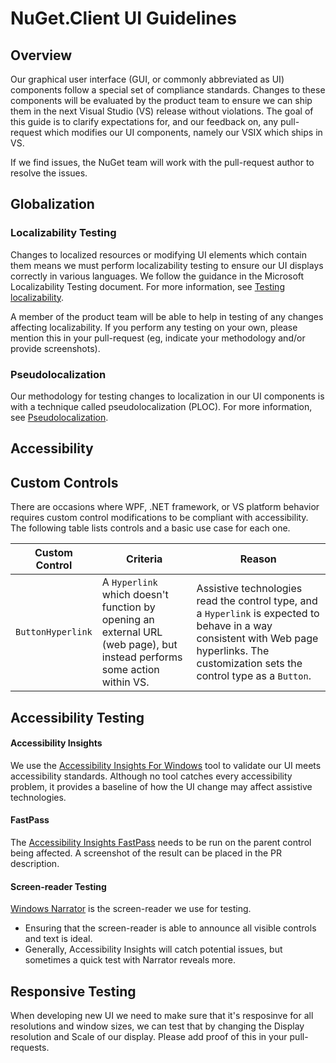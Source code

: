 
# NuGet.Client UI Guidelines

## Overview
Our graphical user interface (GUI, or commonly abbreviated as UI) components follow a special set of compliance standards. Changes to these components will be evaluated by the product team to ensure we can ship them in the next Visual Studio (VS) release without violations. The goal of this guide is to clarify expectations for, and our feedback on, any pull-request which modifies our UI components, namely our VSIX which ships in VS.

If we find issues, the NuGet team will work with the pull-request author to resolve the issues.

## Globalization

### Localizability Testing

Changes to localized resources or modifying UI elements which contain them means we must perform localizability testing to ensure our UI displays correctly in various languages. We follow the guidance in the Microsoft Localizability Testing document. For more information, see [Testing localizability](https://learn.microsoft.com/globalization/testing/localizability-testing).

A member of the product team will be able to help in testing of any changes affecting localizability. If you perform any testing on your own, please mention this in your pull-request (eg, indicate your methodology and/or provide screenshots). 

### Pseudolocalization

Our methodology for testing changes to localization in our UI components is with a technique called pseudolocalization (PLOC). For more information, see [Pseudolocalization](https://learn.microsoft.com/globalization/methodology/pseudolocalization).

## Accessibility

## Custom Controls 

There are occasions where WPF, .NET framework, or VS platform behavior requires custom control modifications to be compliant with accessibility.
The following table lists controls and a basic use case for each one.

|Custom Control|Criteria|Reason|
|---|---|---|
|`ButtonHyperlink`|A `Hyperlink` which doesn't function by opening an external URL (web page), but instead performs some action within VS.|Assistive technologies read the control type, and a `Hyperlink` is expected to behave in a way consistent with Web page hyperlinks. The customization sets the control type as a `Button`. |

## Accessibility Testing

#### Accessibility Insights

We use the [Accessibility Insights For Windows](https://accessibilityinsights.io) tool to validate our UI meets accessibility standards. Although no tool catches every accessibility problem, it provides a baseline of how the UI change may affect assistive technologies.

#### FastPass

The [Accessibility Insights FastPass](https://accessibilityinsights.io/docs/windows/getstarted/fastpass/) needs to be run on the parent control being affected. A screenshot of the result can be placed in the PR description. 

#### Screen-reader Testing

[Windows Narrator](https://support.microsoft.com/windows/complete-guide-to-narrator-e4397a0d-ef4f-b386-d8ae-c172f109bdb1) is the screen-reader we use for testing. 
- Ensuring that the screen-reader is able to announce all visible controls and text is ideal. 
- Generally, Accessibility Insights will catch potential issues, but sometimes a quick test with Narrator reveals more.

## Responsive Testing

When developing new UI we need to make sure that it's resposinve for all resolutions and window sizes, we can test that by changing the Display resolution and Scale of our display. Please add proof of this in your pull-requests.
